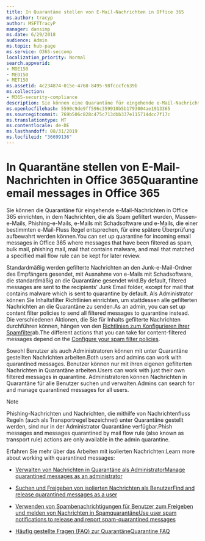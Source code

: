 ```yaml
---
title: In Quarantäne stellen von E-Mail-Nachrichten in Office 365
ms.author: tracyp
author: MSFTTracyP
manager: dansimp
ms.date: 6/29/2018
audience: Admin
ms.topic: hub-page
ms.service: O365-seccomp
localization_priority: Normal
search.appverid:
- MOE150
- MED150
- MET150
ms.assetid: 4c234874-015e-4768-8495-98fcccfc639b
ms.collection:
- M365-security-compliance
description: Sie können eine Quarantäne für eingehende e-Mail-Nachrichten in Office 365 einrichten, in der eingehende e-Mail-Nachrichten, die als Spam gefiltert wurden, Massen, Phishing-e-Mails und Schadsoftware, für eine spätere Überprüfung aufbewahrt werden können.
ms.openlocfilehash: 5590c9de9ff596c359910b5b1793004ae1913365
ms.sourcegitcommit: 769b506c828c475c713dbb337e115714dcc7f17c
ms.translationtype: MT
ms.contentlocale: de-DE
ms.lasthandoff: 08/31/2019
ms.locfileid: "36699136"
---
```

# <a name="quarantine-email-messages-in-office-365"></a><span data-ttu-id="67bc0-103">In Quarantäne stellen von E-Mail-Nachrichten in Office 365</span><span class="sxs-lookup"><span data-stu-id="67bc0-103">Quarantine email messages in Office 365</span></span>

<span data-ttu-id="67bc0-104">Sie können die Quarantäne für eingehende e-Mail-Nachrichten in Office 365 einrichten, in dem Nachrichten, die als Spam gefiltert wurden, Massen-e-Mails, Phishing-e-Mails, e-Mails mit Schadsoftware und e-Mails, die einer bestimmten e-Mail-Fluss Regel entsprechen, für eine spätere Überprüfung aufbewahrt werden können.</span><span class="sxs-lookup"><span data-stu-id="67bc0-104">You can set up quarantine for incoming email messages in Office 365 where messages that have been filtered as spam, bulk mail, phishing mail, mail that contains malware, and mail that matched a specified mail flow rule can be kept for later review.</span></span>
  
<span data-ttu-id="67bc0-105">Standardmäßig werden gefilterte Nachrichten an den Junk-e-Mail-Ordner des Empfängers gesendet, mit Ausnahme von e-Mails mit Schadsoftware, die standardmäßig an die Quarantäne gesendet wird.</span><span class="sxs-lookup"><span data-stu-id="67bc0-105">By default, filtered messages are sent to the recipients' Junk Email folder, except for mail that contains malware which is sent to quarantine by default.</span></span> <span data-ttu-id="67bc0-106">Als Administrator können Sie Inhaltsfilter Richtlinien einrichten, um stattdessen alle gefilterten Nachrichten an die Quarantäne zu senden.</span><span class="sxs-lookup"><span data-stu-id="67bc0-106">As an admin, you can set up content filter policies to send all filtered messages to quarantine instead.</span></span> <span data-ttu-id="67bc0-107">Die verschiedenen Aktionen, die Sie für Inhalts gefilterte Nachrichten durchführen können, hängen von den [Richtlinien zum Konfigurieren ihrer Spamfilter](configure-your-spam-filter-policies.md)ab.</span><span class="sxs-lookup"><span data-stu-id="67bc0-107">The different actions that you can take for content-filtered messages depend on the [Configure your spam filter policies](configure-your-spam-filter-policies.md).</span></span>
  
<span data-ttu-id="67bc0-108">Sowohl Benutzer als auch Administratoren können mit unter Quarantäne gestellten Nachrichten arbeiten.</span><span class="sxs-lookup"><span data-stu-id="67bc0-108">Both users and admins can work with quarantined messages.</span></span> <span data-ttu-id="67bc0-109">Benutzer können nur mit ihren eigenen gefilterten Nachrichten in Quarantäne arbeiten.</span><span class="sxs-lookup"><span data-stu-id="67bc0-109">Users can work with just their own filtered messages in quarantine.</span></span> <span data-ttu-id="67bc0-110">Administratoren können Nachrichten in Quarantäne für alle Benutzer suchen und verwalten.</span><span class="sxs-lookup"><span data-stu-id="67bc0-110">Admins can search for and manage quarantined messages for all users.</span></span>

> [!NOTE]
> <span data-ttu-id="67bc0-111">Phishing-Nachrichten und Nachrichten, die mithilfe von Nachrichtenfluss Regeln (auch als Transportregel bezeichnet) unter Quarantäne gestellt werden, sind nur in der Administrator Quarantäne verfügbar.</span><span class="sxs-lookup"><span data-stu-id="67bc0-111">Phish messages and messages quarantined by mail flow rule (also known as transport rule) actions are only available in the admin quarantine.</span></span>
  
<span data-ttu-id="67bc0-112">Erfahren Sie mehr über das Arbeiten mit isolierten Nachrichten:</span><span class="sxs-lookup"><span data-stu-id="67bc0-112">Learn more about working with quarantined messages:</span></span>
  
- [<span data-ttu-id="67bc0-113">Verwalten von Nachrichten in Quarantäne als Administrator</span><span class="sxs-lookup"><span data-stu-id="67bc0-113">Manage quarantined messages as an administrator</span></span>](manage-quarantined-messages-and-files.md)

- [<span data-ttu-id="67bc0-114">Suchen und Freigeben von isolierten Nachrichten als Benutzer</span><span class="sxs-lookup"><span data-stu-id="67bc0-114">Find and release quarantined messages as a user</span></span>](find-and-release-quarantined-messages-as-a-user.md)

- [<span data-ttu-id="67bc0-115">Verwenden von Spambenachrichtigungen für Benutzer zum Freigeben und melden von Nachrichten in Spamquarantäne</span><span class="sxs-lookup"><span data-stu-id="67bc0-115">Use user spam notifications to release and report spam-quarantined messages</span></span>](use-spam-notifications-to-release-and-report-quarantined-messages.md)

- [<span data-ttu-id="67bc0-116">Häufig gestellte Fragen (FAQ) zur Quarantäne</span><span class="sxs-lookup"><span data-stu-id="67bc0-116">Quarantine FAQ</span></span>](quarantine-faq.md)
